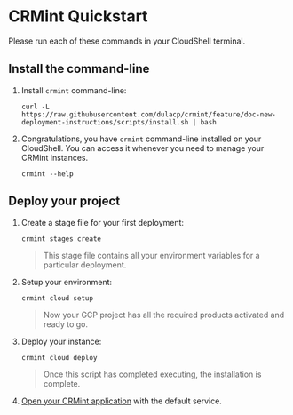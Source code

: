 # CRMint Quickstart

Please run each of these commands in your CloudShell terminal.

## Install the command-line

1.  Install `crmint` command-line:

    ```shell
    curl -L https://raw.githubusercontent.com/dulacp/crmint/feature/doc-new-deployment-instructions/scripts/install.sh | bash
    ```

1.  Congratulations, you have `crmint` command-line installed on your CloudShell. You can access it whenever you need to manage your CRMint instances.

    ```shell
    crmint --help
    ```

## Deploy your project

1.  Create a stage file for your first deployment:

    ```shell
    crmint stages create
    ```

    > This stage file contains all your environment variables for a particular deployment.

1.  Setup your environment:

    ```shell
    crmint cloud setup
    ```

    > Now your GCP project has all the required products activated and ready to go.

1.  Deploy your instance:

    ```shell
    crmint cloud deploy
    ```

    > Once this script has completed executing, the installation is complete.

1.  <a href="https://console.cloud.google.com/appengine/services?project=crmint-dev-test">Open your CRMint application</a> with the default service.
